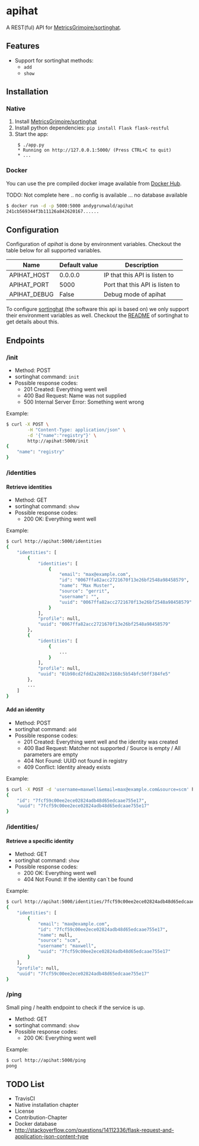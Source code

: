 # apihat

A REST(ful) API for [MetricsGrimoire/sortinghat](https://github.com/MetricsGrimoire/sortinghat).

## Features

* Support for sortinghat methods:
	* `add`
	* `show`

## Installation

### Native

1. Install [MetricsGrimoire/sortinghat](https://github.com/MetricsGrimoire/sortinghat)
2. Install python dependencies: `pip install Flask flask-restful`
3. Start the app:
   ```
	$ ./app.py
	* Running on http://127.0.0.1:5000/ (Press CTRL+C to quit)
	* ...
	```

### Docker

You can use the pre compiled docker image available from [Docker Hub](https://hub.docker.com/r/andygrunwald/apihat/).

TODO: Not complete here .. no config is available ... no database available

```sh
$ docker run -d -p 5000:5000 andygrunwald/apihat
241cb569344f3b11126a842620167......
```

## Configuration

Configuration of *apihat* is done by environment variables.
Checkout the table below for all supported variables.

| Name          | Default value | Description |
| ------------- |---------------| ------------|
| APIHAT_HOST   | 0.0.0.0       | IP that this API is listen to |
| APIHAT_PORT   | 5000          | Port that this API is listen to |
| APIHAT_DEBUG  | False         | Debug mode of apihat |

To configure [sortinghat](https://github.com/MetricsGrimoire/sortinghat) (the software this api is based on) we only support their environment variables as well.
Checkout the [README](https://github.com/MetricsGrimoire/sortinghat/blob/master/README.md) of sortinghat to get details about this.

## Endpoints

### /init

* Method: POST
* sortinghat command: `init`
* Possible response codes:
	* 201 Created: Everything went well
	* 400 Bad Request: Name was not supplied
	* 500 Internal Server Error: Something went wrong

Example:

```bash
$ curl -X POST \
		-H "Content-Type: application/json" \
		-d '{"name":"registry"}' \
		http://apihat:5000/init
{
    "name": "registry"
}
```

### /identities

#### Retrieve identities

* Method: GET
* sortinghat command: `show`
* Possible response codes:
	* 200 OK: Everything went well

Example:

```bash
$ curl http://apihat:5000/identities
{
    "identities": [
        {
            "identities": [
                {
                    "email": "max@example.com",
                    "id": "0067ffa82acc2721670f13e26bf2548a98458579",
                    "name": "Max Muster",
                    "source": "gerrit",
                    "username": "",
                    "uuid": "0067ffa82acc2721670f13e26bf2548a98458579"
                }
            ],
            "profile": null,
            "uuid": "0067ffa82acc2721670f13e26bf2548a98458579"
        },
        {
            "identities": [
                {
                    ...
                }
            ],
            "profile": null,
            "uuid": "01b98cd2fdd2a2802e3168c5b54bfc50ff384fe5"
        },
        ...
    ]
}
```

#### Add an identity

* Method: POST
* sortinghat command: `add`
* Possible response codes:
	* 201 Created: Everything went well and the identity was created
	* 400 Bad Request: Matcher not supported / Source is empty / All parameters are empty
	* 404 Not Found: UUID not found in registry
	* 409 Conflict: Identity already exists

Example:

```bash
$ curl -X POST -d 'username=maxwell&email=max@example.com&source=scm' http://apihat:5000/identities
{
    "id": "7fcf59c00ee2ece02824adb48d65edcaae755e17",
    "uuid": "7fcf59c00ee2ece02824adb48d65edcaae755e17"
}
```

### /identities/<uuid>

#### Retrieve a specific identity

* Method: GET
* sortinghat command: `show`
* Possible response codes:
	* 200 OK: Everything went well
	* 404 Not Found: If the identity can`t be found

Example:

```bash
$ curl http://apihat:5000/identities/7fcf59c00ee2ece02824adb48d65edcaae755e17
{
    "identities": [
        {
            "email": "max@example.com",
            "id": "7fcf59c00ee2ece02824adb48d65edcaae755e17",
            "name": null,
            "source": "scm",
            "username": "maxwell",
            "uuid": "7fcf59c00ee2ece02824adb48d65edcaae755e17"
        }
    ],
    "profile": null,
    "uuid": "7fcf59c00ee2ece02824adb48d65edcaae755e17"
}
```

### /ping

Small ping / health endpoint to check if the service is up.

* Method: GET
* sortinghat command: `show`
* Possible response codes:
	* 200 OK: Everything went well

Example:

```bash
$ curl http://apihat:5000/ping
pong
```

## TODO List

* TravisCI
* Native installation chapter
* License
* Contribution-Chapter
* Docker database
* http://stackoverflow.com/questions/14112336/flask-request-and-application-json-content-type